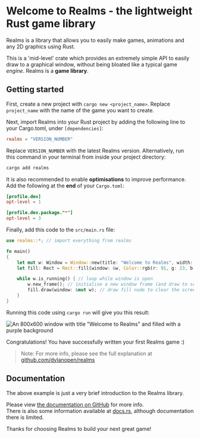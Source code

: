 # Welcome to Realms - the lightweight Rust game library

Realms is a library that allows you to easily make games, animations and any 2D graphics using Rust.

This is a 'mid-level' crate which provides an extremely simple API to easily
draw to a graphical window, without being bloated like a typical game *engine*.
Realms is a **game library**.

## Getting started

First, create a new project with `cargo new <project_name>`.
Replace `project_name` with the name of the game you want to create.

Next, import Realms into your Rust project by adding the following line to your
Cargo.toml, under `[dependencies]`:

``` toml
realms = "VERSION_NUMBER"
```

Replace `VERSION_NUMBER` with the latest Realms version.
Alternatively, run this command in your terminal from inside your project
directory:

``` sh
cargo add realms
```

It is also recommended to enable **optimisations** to improve performance.
Add the following at the **end** of your `Cargo.toml`:

``` toml
[profile.dev]
opt-level = 1

[profile.dev.package."*"]
opt-level = 3
```

Finally, add this code to the `src/main.rs` file:

``` rust
use realms::*; // import everything from realms

fn main()
{
    let mut w: Window = Window::new(title: "Welcome to Realms", width: 800, height: 450); // create window frame
    let fill: Rect = Rect::fill(window: &w, Color::rgb(r: 91, g: 23, b: 127)); // create a rectangle that fills the screen

    while w.is_running() { // loop while window is open
        w.new_frame(); // initialise a new window frame (and draw to screen)
        fill.draw(window: &mut w); // draw fill node to clear the screen purple
    }
}
```

Running this code using `cargo run` will give you this result:

![An 800x600 window with title "Welcome to Realms" and filled with a purple background](docs/res/purple_window.png)

Congratulations! You have successfully written your first Realms game :\)

> Note: For more info, please see the full explanation at [github.com/dylanopen/realms](https://github.com/dylanopen/realms/tree/main/docs/examples/1-window.md)

## Documentation

The above example is just a very brief introduction to the Realms library.

Please view [the documentation on GitHub](https://github.com/dylanopen/realms/tree/master/docs)
for more info.  
There is also some information available at [docs.rs](https://docs.rs/realms),
although documentation there is limited.

Thanks for choosing Realms to build your next great game!

